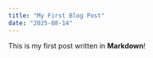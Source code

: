 ```yaml
---
title: "My First Blog Post"
date: "2025-08-14"
---
```


This is my first post written in **Markdown**!
